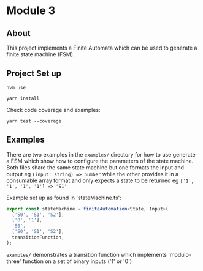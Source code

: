 # Module 3

## About

This project implements a Finite Automata which can be used to generate a finite
state machine (FSM).

## Project Set up

`nvm use`

`yarn install`

Check code coverage and examples:

`yarn test --coverage`

## Examples

There are two examples in the `examples/` directory for how to use generate a
FSM which show how to configure the parameters of the state machine. Both files
share the same state machine but one formats the input and output eg
`(input: string) => number` while the other provides it in a consumable array
format and only expects a state to be returned eg `['1', '1', '1', '1'] => 'S1'`

Example set up as found in 'stateMachine.ts':

```typescript
export const stateMachine = finiteAutomation<State, Input>(
  ['S0', 'S1', 'S2'],
  ['0', '1'],
  'S0',
  ['S0', 'S1', 'S2'],
  transitionFunction,
);
```

`examples/` demonstrates a transition function which implements 'modulo-three'
function on a set of binary inputs ('1' or '0')
